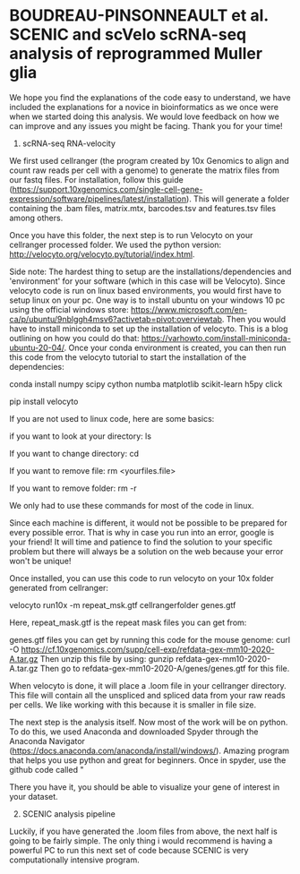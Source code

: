 # BOUDREAU-PINSONNEAULT et al. SCENIC and scVelo scRNA-seq analysis of reprogrammed Muller glia


We hope you find the explanations of the code easy to understand, we have included the explanations for a novice in bioinformatics as we once were when we started doing this analysis. 
We would love feedback on how we can improve and any issues you might be facing. Thank you for your time!

1) scRNA-seq RNA-velocity

We first used cellranger (the program created by 10x Genomics to align and count raw reads per cell with a genome) to generate the matrix files from our fastq files. For installation, follow this guide (https://support.10xgenomics.com/single-cell-gene-expression/software/pipelines/latest/installation). This will generate a folder containing the .bam files, matrix.mtx, barcodes.tsv and features.tsv files among others. 

Once you have this folder, the next step is to run Velocyto on your cellranger processed folder. We used the python version: http://velocyto.org/velocyto.py/tutorial/index.html. 

Side note: The hardest thing to setup are the installations/dependencies and 'environment' for your software (which in this case will be Velocyto). Since velocyto code is run on linux based environments, you would first have to setup linux on your pc. One way is to install ubuntu on your windows 10 pc using the official windows store: https://www.microsoft.com/en-ca/p/ubuntu/9nblggh4msv6?activetab=pivot:overviewtab. Then you would have to install miniconda to set up the installation of velocyto. This is a blog outlining on how you could do that: https://varhowto.com/install-miniconda-ubuntu-20-04/. Once your conda environment is created, you can then run this code from the velocyto tutorial to start the installation of the dependencies:

conda install numpy scipy cython numba matplotlib scikit-learn h5py click

pip install velocyto

If you are not used to linux code, here are some basics:

if you want to look at your directory: 
ls

If you want to change directory: 
cd <new directory>

If you want to remove file:
rm <yourfiles.file>

If you want to remove folder:
rm -r <yourfolder>

We only had to use these commands for most of the code in linux. 

Since each machine is different, it would not be possible to be prepared for every possible error. That is why in case you run into an error, google is your friend! It will time and patience to find the solution to your specific problem but there will always be a solution on the web because your error won't be unique! 

Once installed, you can use this code to run velocyto on your 10x folder generated from cellranger:

velocyto run10x -m repeat_msk.gtf cellrangerfolder genes.gtf

Here, repeat_mask.gtf is the repeat mask files you can get from:

genes.gtf files you can get by running this code for the mouse genome:
curl -O https://cf.10xgenomics.com/supp/cell-exp/refdata-gex-mm10-2020-A.tar.gz
Then unzip this file by using:
gunzip refdata-gex-mm10-2020-A.tar.gz
Then go to refdata-gex-mm10-2020-A/genes/genes.gtf for this file.

When velocyto is done, it will place a .loom file in your cellranger directory. This file will contain all the unspliced and spliced data from your raw reads per cells. We like working with this because it is smaller in file size.

The next step is the analysis itself. Now most of the work will be on python. To do this, we used Anaconda and downloaded Spyder through the Anaconda Navigator (https://docs.anaconda.com/anaconda/install/windows/). Amazing program that helps you use python and great for beginners. Once in spyder, use the github code called "

There you have it, you should be able to visualize your gene of interest in your dataset.

2) SCENIC analysis pipeline

Luckily, if you have generated the .loom files from above, the next half is going to be fairly simple. The only thing i would recommend is having a powerful PC to run this next set of code because SCENIC is very computationally intensive program. 

